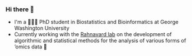 ### Hi there 👋

- I'm a 👨🏽‍💻 PhD student in Biostatistics and Bioinformatics at George Washington University
- Currently working with the [Rahnavard lab](https://www.rahnavard.org) on the development of algorithmic and statistical methods for the analysis of various forms of ’omics data 🧬
